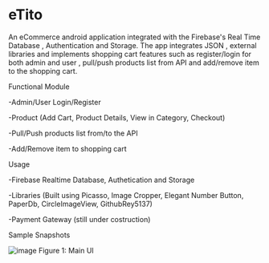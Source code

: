 # eTito
An eCommerce android application integrated with the Firebase's Real Time Database , Authentication and Storage. The app integrates JSON  , external libraries and implements  shopping cart features  such as register/login for both admin and user , pull/push products list from API and add/remove item to the shopping cart. 

Functional Module

-Admin/User Login/Register

-Product (Add Cart, Product Details, View in Category, Checkout)

-Pull/Push products list from/to the API

-Add/Remove item to shopping cart




Usage

-Firebase Realtime Database, Authetication and Storage

-Libraries (Built using Picasso, Image Cropper, Elegant Number Button, PaperDb, CircleImageView, GithubRey5137)

-Payment Gateway (still under costruction) 


Sample Snapshots

![image](https://user-images.githubusercontent.com/46360191/68255764-0949c780-ffe3-11e9-8e5f-f75feed69eac.png) Figure 1: Main UI


